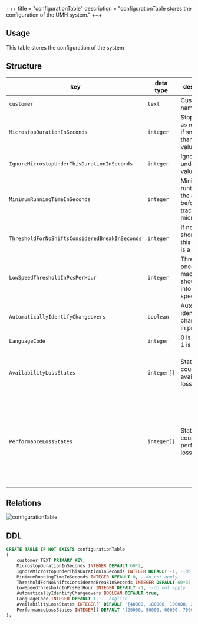 +++
title = "configurationTable"
description = "configurationTable stores the configuration of the UMH system."
+++

## Usage

This table stores the configuration of the system

## Structure

| key                                            | data type   | description                                              | example                                                                                    |
|------------------------------------------------|-------------|----------------------------------------------------------|--------------------------------------------------------------------------------------------|
| `customer`                                     | `text`      | Customer name                                            | factoryinsight                                                                             |
| `MicrostopDurationInSeconds`                   | `integer`   | Stop counts as microstop if smaller than this value      | 120                                                                                        |
| `IgnoreMicrostopUnderThisDurationInSeconds`    | `integer`   | Ignore stops under this value                            | -1                                                                                         |
| `MinimumRunningTimeInSeconds`                  | `integer`   | Minimum runtime of the asset before tracking micro-stops | 0                                                                                          |
| `ThresholdForNoShiftsConsideredBreakInSeconds` | `integer`   | If no shift is shorter than this value, it is a break    | 2100                                                                                       |
| `LowSpeedThresholdInPcsPerHour`                | `integer`   | Threshold once machine should go into low speed state    | -1                                                                                         |
| `AutomaticallyIdentifyChangeovers`             | `boolean`   | Automatically identify changeovers in production         | true                                                                                       |
| `LanguageCode`                                 | `integer`   | 0 is german, 1 is english                                | 1                                                                                          |
| `AvailabilityLossStates`                       | `integer[]` | States to count as availability loss                     | {40000, 180000, 190000, 200000, 210000, 220000}                                            |
| `PerformanceLossStates`                        | `integer[]` | States to count as performance loss                      | {20000, 50000, 60000, 70000, 80000, 90000, 100000, 110000, 120000, 130000, 140000, 150000} |


## Relations

![configurationTable](/images/architecture/datamodel/database/configurationtable.png)

## DDL
```sql
CREATE TABLE IF NOT EXISTS configurationTable
(
    customer TEXT PRIMARY KEY,
    MicrostopDurationInSeconds INTEGER DEFAULT 60*2,
    IgnoreMicrostopUnderThisDurationInSeconds INTEGER DEFAULT -1, --do not apply
    MinimumRunningTimeInSeconds INTEGER DEFAULT 0, --do not apply
    ThresholdForNoShiftsConsideredBreakInSeconds INTEGER DEFAULT 60*35,
    LowSpeedThresholdInPcsPerHour INTEGER DEFAULT -1, --do not apply
    AutomaticallyIdentifyChangeovers BOOLEAN DEFAULT true,
    LanguageCode INTEGER DEFAULT 1, -- english
    AvailabilityLossStates INTEGER[] DEFAULT '{40000, 180000, 190000, 200000, 210000, 220000}',
    PerformanceLossStates INTEGER[] DEFAULT '{20000, 50000, 60000, 70000, 80000, 90000, 100000, 110000, 120000, 130000, 140000, 150000}'
);
```
